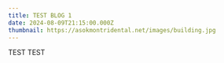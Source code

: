 ```yaml
---
title: TEST BLOG 1
date: 2024-08-09T21:15:00.000Z
thumbnail: https://asokmontridental.net/images/building.jpg
---
```

TEST TEST
